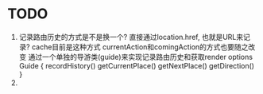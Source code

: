 ﻿# TODO
1. 记录路由历史的方式是不是换一个?
   直接通过location.href, 也就是URL来记录?
   cache目前是这种方式
   currentAction和comingAction的方式也要随之改变
   通过一个单独的导游类(guide)来实现记录路由历史和获取render options
   Guide {
      recordHistory()
      getCurrentPlace()
      getNextPlace()
      getDirection()
   }
2. 